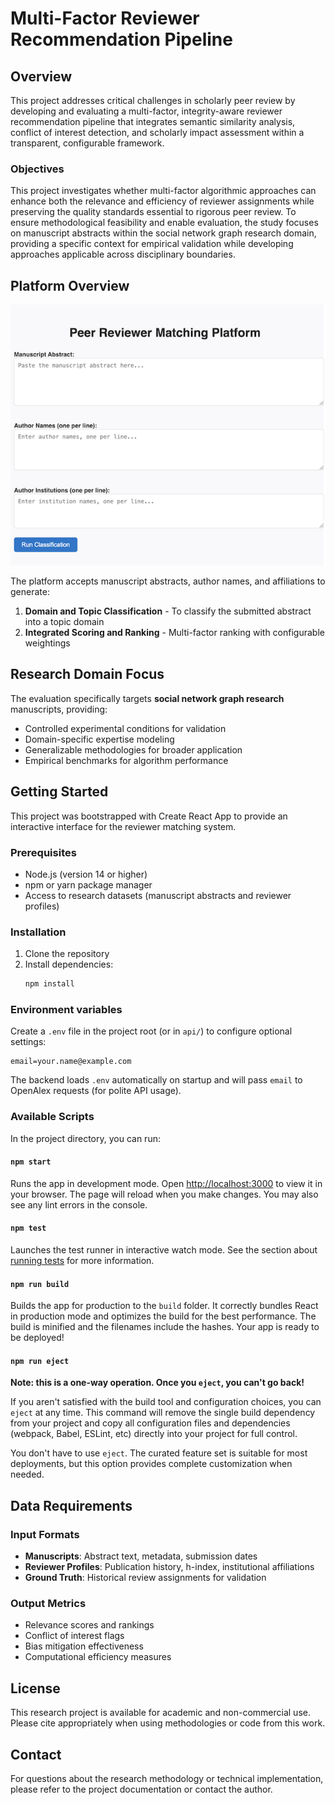 # Multi-Factor Reviewer Recommendation Pipeline

## Overview

This project addresses critical challenges in scholarly peer review by developing and evaluating a multi-factor, integrity-aware reviewer recommendation pipeline that integrates semantic similarity analysis, conflict of interest detection, and scholarly impact assessment within a transparent, configurable framework.

### Objectives

This project investigates whether multi-factor algorithmic approaches can enhance both the relevance and efficiency of reviewer assignments while preserving the quality standards essential to rigorous peer review. To ensure methodological feasibility and enable evaluation, the study focuses on manuscript abstracts within the social network graph research domain, providing a specific context for empirical validation while developing approaches applicable across disciplinary boundaries.

## Platform Overview

![Platform Overview](platform.png)

The platform accepts manuscript abstracts, author names, and affiliations to generate:

1. **Domain and Topic Classification** - To classify the submitted abstract into a topic domain
2. **Integrated Scoring and Ranking** - Multi-factor ranking with configurable weightings

## Research Domain Focus

The evaluation specifically targets **social network graph research** manuscripts, providing:
- Controlled experimental conditions for validation
- Domain-specific expertise modeling
- Generalizable methodologies for broader application
- Empirical benchmarks for algorithm performance

## Getting Started

This project was bootstrapped with Create React App to provide an interactive interface for the reviewer matching system.

### Prerequisites

- Node.js (version 14 or higher)
- npm or yarn package manager
- Access to research datasets (manuscript abstracts and reviewer profiles)

### Installation

1. Clone the repository
2. Install dependencies:
   ```bash
   npm install
   ```
### Environment variables

Create a `.env` file in the project root (or in `api/`) to configure optional settings:

```
email=your.name@example.com
```

The backend loads `.env` automatically on startup and will pass `email` to OpenAlex requests (for polite API usage).

### Available Scripts

In the project directory, you can run:

#### `npm start`
Runs the app in development mode. Open [http://localhost:3000](http://localhost:3000) to view it in your browser.
The page will reload when you make changes. You may also see any lint errors in the console.

#### `npm test`
Launches the test runner in interactive watch mode. See the section about [running tests](https://facebook.github.io/create-react-app/docs/running-tests) for more information.

#### `npm run build`
Builds the app for production to the `build` folder. It correctly bundles React in production mode and optimizes the build for the best performance.
The build is minified and the filenames include the hashes. Your app is ready to be deployed!

#### `npm run eject`
**Note: this is a one-way operation. Once you `eject`, you can't go back!**

If you aren't satisfied with the build tool and configuration choices, you can `eject` at any time. This command will remove the single build dependency from your project and copy all configuration files and dependencies (webpack, Babel, ESLint, etc) directly into your project for full control.

You don't have to use `eject`. The curated feature set is suitable for most deployments, but this option provides complete customization when needed.

## Data Requirements

### Input Formats

- **Manuscripts**: Abstract text, metadata, submission dates
- **Reviewer Profiles**: Publication history, h-index, institutional affiliations
- **Ground Truth**: Historical review assignments for validation

### Output Metrics

- Relevance scores and rankings
- Conflict of interest flags
- Bias mitigation effectiveness
- Computational efficiency measures

## License

This research project is available for academic and non-commercial use. Please cite appropriately when using methodologies or code from this work.

## Contact

For questions about the research methodology or technical implementation, please refer to the project documentation or contact the author.


